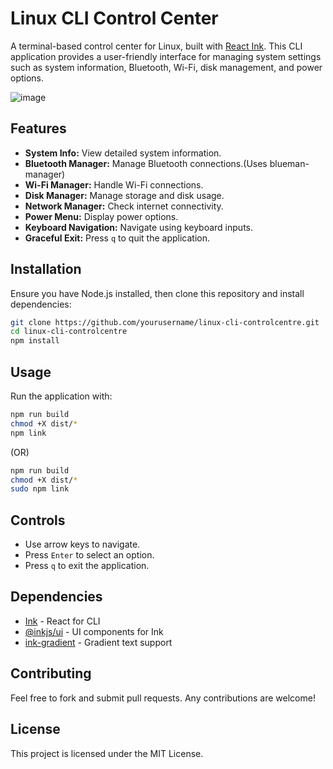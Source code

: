 # Linux CLI Control Center

A terminal-based control center for Linux, built with [React Ink](https://github.com/vadimdemedes/ink). This CLI application provides a user-friendly interface for managing system settings such as system information, Bluetooth, Wi-Fi, disk management, and power options.

![image](https://github.com/user-attachments/assets/62ced438-78d6-44e2-8d09-0cb8d805af5c)


## Features
- **System Info:** View detailed system information.
- **Bluetooth Manager:** Manage Bluetooth connections.(Uses blueman-manager)
- **Wi-Fi Manager:** Handle Wi-Fi connections.
- **Disk Manager:** Manage storage and disk usage.
- **Network Manager:** Check internet connectivity.
- **Power Menu:** Display power options.
- **Keyboard Navigation:** Navigate using keyboard inputs.
- **Graceful Exit:** Press `q` to quit the application.

## Installation
Ensure you have Node.js installed, then clone this repository and install dependencies:

```sh
git clone https://github.com/yourusername/linux-cli-controlcentre.git
cd linux-cli-controlcentre
npm install
```

## Usage
Run the application with:

```sh
npm run build
chmod +X dist/*
npm link
``` 
(OR)
``` sh
npm run build
chmod +X dist/*
sudo npm link
```

## Controls
- Use arrow keys to navigate.
- Press `Enter` to select an option.
- Press `q` to exit the application.

## Dependencies
- [Ink](https://github.com/vadimdemedes/ink) - React for CLI
- [@inkjs/ui](https://github.com/vadimdemedes/ink) - UI components for Ink
- [ink-gradient](https://github.com/sindresorhus/ink-gradient) - Gradient text support

## Contributing
Feel free to fork and submit pull requests. Any contributions are welcome!

## License
This project is licensed under the MIT License.


